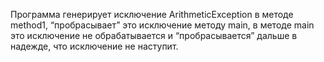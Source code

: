 Программа генерирует исключение ArithmeticException в методе method1, “пробрасывает” это исключение методу main, в методе main это исключение не обрабатывается и “пробрасывается” дальше в надежде, что исключение не наступит.

